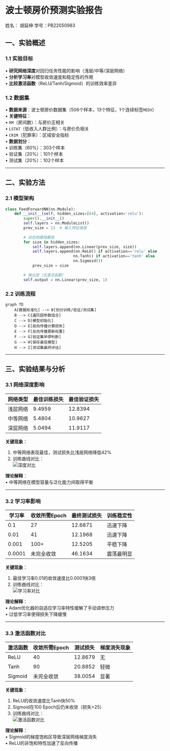 # 波士顿房价预测实验报告

姓名： 胡延伸	  学号：PB22050983

## 一、实验概述

### 1.1 实验目标  
• **研究网络深度**对回归任务性能的影响（浅层/中等/深层网络）  
• **分析学习率**对模型收敛速度和稳定性的作用  
• **比较激活函数**（ReLU/Tanh/Sigmoid）的训练效率差异  

### 1.2 数据集  
• **数据来源**：波士顿房价数据集（506个样本，13个特征，1个连续标签`MEDV`）  
• **关键特征**：  
  • `RM`（房间数）：与房价正相关  
  • `LSTAT`（低收入人群比例）：与房价负相关  
  • `CRIM`（犯罪率）：区域安全指标  
• **数据划分**：  
  • 训练集（60%）：303个样本  
  • 验证集（20%）：101个样本  
  • 测试集（20%）：102个样本  

---

## 二、实验方法  

### 2.1 模型架构  
```python
class FeedForwardNN(nn.Module):
    def __init__(self, hidden_sizes=[64], activation='relu'):
        super().__init__()
        self.layers = nn.ModuleList()
        prev_size = 13  # 输入特征维度
        
        # 动态构建隐藏层
        for size in hidden_sizes:
            self.layers.append(nn.Linear(prev_size, size))
            self.layers.append(nn.ReLU() if activation=='relu' else 
                              nn.Tanh() if activation=='tanh' else 
                              nn.Sigmoid())
            prev_size = size
        
        # 输出层（无激活函数）
        self.output = nn.Linear(prev_size, 1)
```

### 2.2 训练流程  
```mermaid
graph TD
    A[数据标准化] --> B[划分训练/验证/测试集]
    B --> C{遍历超参数组合}
    C --> D[模型初始化]
    D --> E[前向传播计算损失]
    E --> F[反向传播更新权重]
    F --> G[验证集早停判断]
    G --> H[保存最佳模型]
    H --> I[测试集最终评估]
```

---

## 三、实验结果与分析  

### 3.1 网络深度影响  
| 网络类型 | 最佳训练损失 | 最佳验证损失 |
| -------- | ------------ | ------------ |
| 浅层网络 | 9.4959       | 12.8394      |
| 中等网络 | 5.4804       | 10.9627      |
| 深层网络 | 5.0494       | 11.9117      |

**关键现象**：  

1. 中等网络表现最佳，测试损失比浅层网络降低42%  
2. 训练曲线对比：  
   ![深度对比](/Users/huyanshen/Desktop/深度学习/hw1/FNN/pics/Network_Depth_Comp.png)

**理论解释**：   
• 中等网络在模型容量与泛化能力间取得平衡  

---

### 3.2 学习率影响  
| 学习率 | 收敛所需Epoch | 最终测试损失 | 训练稳定性 |
| ------ | ------------- | ------------ | ---------- |
| 0.1    | 27            | 12.6871      | 迅速下降   |
| 0.01   | 41            | 12.1968      | 迅速下降   |
| 0.001  | 100+          | 12.5205      | 平稳下降   |
| 0.0001 | 未完全收敛    | 46.1634      | 震荡最明显 |

**关键现象**：  

1. 最佳学习率0.01的收敛速度比0.0001快3倍  
2. 训练曲线对比：  
   ![学习率对比](/Users/huyanshen/Desktop/深度学习/hw1/FNN/pics/Learning_Rate_Comp.png)

**理论解释**：  
• Adam优化器的自适应学习率特性缓解了手动调参压力  
• 过低学习率使得损失下降缓慢

---

### 3.3 激活函数对比  
| 激活函数 | 收敛所需Epoch | 测试损失 | 梯度消失现象 |
| -------- | ------------- | -------- | ------------ |
| ReLU     | 40            | 12.8679  | 无           |
| Tanh     | 90            | 20.8852  | 轻微         |
| Sigmoid  | 未完全收敛    | 38.0054  | 显著         |

**关键现象**：  
1. ReLU的收敛速度比Tanh快50%  
2. Sigmoid在100 Epoch后仍未收敛（损失>25）  
3. 训练曲线对比：  
   ![激活函数对比](/Users/huyanshen/Desktop/深度学习/hw1/FNN/pics/Act_Func_Comp.png) 

**理论解释**：  
• Sigmoid的梯度饱和区导致深层网络梯度消失  
• ReLU的非饱和特性加速了反向传播  